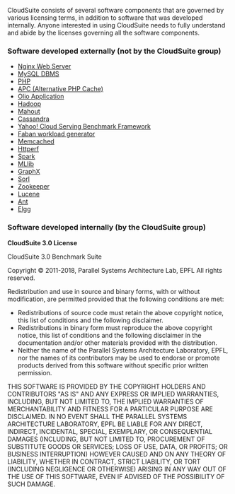 CloudSuite consists of several software components that are governed by various licensing terms, in addition to software that was developed internally. Anyone interested in using CloudSuite needs to fully understand and abide by the licenses governing all the software components.

### Software developed externally (not by the CloudSuite group)

* [Nginx Web Server](http://nginx.org/LICENSE)
* [MySQL DBMS](http://www.gnu.org/licenses/gpl.html)
* [PHP](http://www.php.net/license/3_01.txt)
* [APC (Alternative PHP Cache)](http://www.php.net/license/3_01.txt)
* [Olio Application](https://github.com/shanti/olio/blob/master/LICENSE)
* [Hadoop](http://www.apache.org/licenses/LICENSE-2.0)
* [Mahout](http://www.apache.org/licenses/LICENSE-2.0)
* [Cassandra](http://www.apache.org/licenses/LICENSE-2.0)
* [Yahoo! Cloud Serving Benchmark Framework](https://github.com/brianfrankcooper/YCSB/blob/master/LICENSE.txt)
* [Faban workload generator](http://www.opensource.org/licenses/cddl1.php)
* [Memcached](https://github.com/memcached/memcached/blob/master/LICENSE)
* [Httperf](https://github.com/httperf/httperf/blob/master/COPYRIGHT)
* [Spark](https://github.com/apache/spark/blob/master/LICENSE)
* [MLlib](https://github.com/apache/spark/blob/master/LICENSE)
* [GraphX](https://github.com/apache/spark/blob/master/LICENSE)
* [Sorl](http://www.apache.org/licenses/LICENSE-2.0)
* [Zookeeper](http://www.apache.org/licenses/LICENSE-2.0)
* [Lucene](http://www.apache.org/licenses/LICENSE-2.0)
* [Ant](http://www.apache.org/licenses/LICENSE-2.0)
* [Elgg](https://www.gnu.org/licenses/gpl-2.0.html)

### Software developed internally (by the CloudSuite group)
**CloudSuite 3.0 License**


CloudSuite 3.0 Benchmark Suite

Copyright &copy; 2011-2018, Parallel Systems Architecture Lab, EPFL
All rights reserved.

Redistribution and use in source and binary forms, with or without modification, are permitted provided that the following conditions are met:

* Redistributions of source code must retain the above copyright notice, this list of conditions and the following disclaimer.
* Redistributions in binary form must reproduce the above copyright notice, this list of conditions and the following disclaimer in the documentation and/or other materials provided with the distribution.
* Neither the name of the Parallel Systems Architecture Laboratory, EPFL, nor the names of its contributors may be used to endorse or promote products derived from this software without specific prior written permission.

THIS SOFTWARE IS PROVIDED BY THE COPYRIGHT HOLDERS AND CONTRIBUTORS "AS IS" AND ANY EXPRESS OR IMPLIED WARRANTIES, INCLUDING, BUT NOT LIMITED TO, THE IMPLIED WARRANTIES OF MERCHANTABILITY AND FITNESS FOR A PARTICULAR PURPOSE ARE DISCLAIMED. IN NO EVENT SHALL THE PARALLEL SYSTEMS ARCHITECTURE LABORATORY, EPFL BE LIABLE FOR ANY DIRECT, INDIRECT, INCIDENTAL, SPECIAL, EXEMPLARY, OR CONSEQUENTIAL DAMAGES (INCLUDING, BUT NOT LIMITED TO, PROCUREMENT OF SUBSTITUTE GOODS OR SERVICES; LOSS OF USE, DATA, OR PROFITS; OR BUSINESS INTERRUPTION) HOWEVER CAUSED AND ON ANY THEORY OF LIABILITY, WHETHER IN CONTRACT, STRICT LIABILITY, OR TORT (INCLUDING NEGLIGENCE OR OTHERWISE) ARISING IN ANY WAY OUT OF THE USE OF THIS SOFTWARE, EVEN IF ADVISED OF THE POSSIBILITY OF SUCH DAMAGE.
